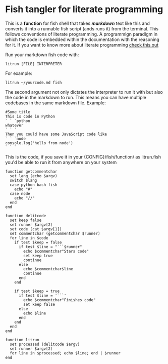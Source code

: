 # Fish tangler for literate programming

This is a **function** for fish shell that takes ***markdown*** text like this and converts it into a runnable fish script (ands runs it) from the terminal. This follows conventions of literate programming. A programmign paradigm in which the code is embedded within the documentation with the reasoning for it. If you want to know more about literate programming [check this out](https://en.wikipedia.org/wiki/Literate_programming)

Run your markdown fish code with:

```
litrun [FILE] INTERPRETER
```
For example:
```
litrun ~/yourcode.md fish
```
The second argument not only dictates the interpreter to run it with but also the code in the markdown to run. This means you can have multiple codebases in the same markdown file. Example:

```
#Some title
This is code in Python
` ` `python
whatever
` ` `
Then you could have some JavaScript code like
` ` `node
console.log('hello from node')
` ` `
```
This is the code, if you save it in your {CONFIG}/fish/function/ as litrun.fish you'd be able to run it from anywhere on your system

```fish
function getcommentchar
  set lang (echo $argv)
  switch $lang
  case python bash fish
    echo "#"
  case node
    echo "//"
  end
end

function delitcode
  set keep false
  set runner $argv[2]
  set code (cat $argv[1])
  set commentchar (getcommentchar $runner)
  for line in $code
    if test $keep = false
      if test $line = "```$runner"
        echo $commentchar"Stars code"
        set keep true
        continue
      else
        echo $commentchar$line
        continue
      end
    end

    if test $keep = true
      if test $line = '```'
        echo $commentchar"Finishes code"
        set keep false
      else
        echo $line
      end
    end
  end
end

function litrun
  set processed (delitcode $argv)
  set runner $argv[2]
  for line in $processed; echo $line; end | $runner
end
```